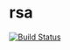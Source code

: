# rsa

[![Build Status](https://travis-ci.org/josudoey/rsa.svg?branch=master)](https://travis-ci.org/josudoey/rsa)
